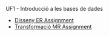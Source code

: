 UF1 - Introducció a les bases de dades

- [Disseny ER Assignment](https://github.com/hache2212/Portfoli/blob/main/Moduls/M02-BasesDeDades/UF1/Disseny%20ER%20Assignment/TASK%20ER%20DESIGN.drawio.html)
- [Transformació MR Assignment](https://github.com/hache2212/Portfoli/blob/main/Moduls/M02-BasesDeDades/UF1/Transformaci%C3%B3%20MR%20Assignment/Assignment%20UF1P2%20-%20MR%20Transformation%20(2).pdf)
